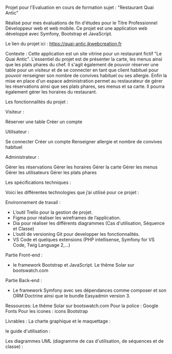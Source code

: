 Projet pour l'Evaluation en cours de formation sujet : "Restaurant Quai Antic"

Réalisé pour mes évaluations de fin d'études pour le Titre Professionnel Développeur web et web mobile.
Ce projet est une application web développé avec Symfony, Bootstrap et JavaScript.

Le lien du projet ici : https://quai-antic.jkwebcreation.fr

Contexte : Cette application est un site vitrine pour un restaurant fictif "Le Quai Antic". L'essentiel du projet est de présenter la carte, les menus ainsi que les plats phares du chef. Il s'agit également de pouvoir  réserver une table pour un visiteur et de se connecter en tant que client habituel pour pouvoir renseigner son nombre de convives habituel ou ses allergie. Enfin la mise en place d'un espace administration permet au restaurateur de gérer les réservations ainsi que ses plats phares, ses menus et sa carte. Il pourra également gérer les horaires du restaurant.

Les fonctionnalités du projet :

Visiteur :

Réserver une table
Créer un compte

Utilisateur :

Se connecter
Créer un compte
Renseigner allergie et nombre de convives habituel

Administrateur :

Gérer les réservations
Gérer les horaires
Gérer la carte 
Gérer les menus
Gérer les utilisateurs
Gérer les plats phares

Les spécifications techniques :

Voici les différentes technologies que j’ai utilisé pour ce projet :

Environnement de travail : 
- L’outil Trello pour la gestion de projet.
- Figma pour réaliser les wireframes de l’application.
- Dia pour réaliser les différents diagrammes (Cas d'utilisation, Séquence et Classe)
- L’outil de versioning Git pour developper les fonctionnalités.
- VS Code et quelques extensions (PHP intellisense, Symfony for VS Code, Twig Language 2,...)

Partie Front-end :
- le framework Bootstrap et JavaScript. Le thême Solar sur bootswatch.com

Partie Back-end :
- Le framework Symfony avec ses dépendances comme composer et son ORM Doctrine ainsi que le bundle Easyadmin version 3.

Ressources:
Le thême Solar sur bootswatch.com
Pour la police : Google Fonts
Pour les icones : icons Bootstrap

Livrables :
La charte graphique et le maquettage : 

le guide d'utilisation : 

Les diagrammes UML (diagramme de cas d'utilisation, de séquences et de classe) :
